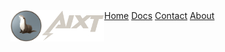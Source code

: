 <div class="topnav">
  <img align="left" width="50" height="50" src="/img/logo_final_circle.png">
  <img align="left" width="100" height="50" src="/img/name_Project_final.png">
  <a href="#home">Home</a>
  <a href="#Docs">Docs</a>
  <a href="#contact">Contact</a>
  <a href="#about">About</a>
</div>
